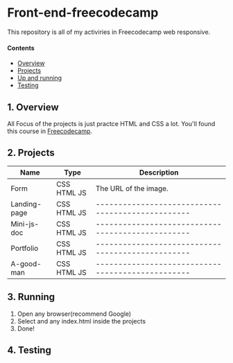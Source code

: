 # Front-end-freecodecamp

This repository is all of my activiries in Freecodecamp web responsive.

#### Contents

- [Overview](#1-overview)
- [Projects](#2-projects)
- [Up and running](#3-Running)
- [Testing](#4-testing)

## 1. Overview
All Focus of the projects is just practce HTML and CSS a lot. You'll found this course in [Freecodecamp](https://www.freecodecamp.org).

## 2. Projects

| Name          | Type        | Description                                     |
| --------------|-------------|-------------------------------------------------|
| Form          | CSS HTML JS | The URL of the image.                           |
| Landing-page  | CSS HTML JS |-------------------------------------------------|
| Mini-js-doc   | CSS HTML JS |-------------------------------------------------|
| Portfolio     | CSS HTML JS |-------------------------------------------------|
| A-good-man    | CSS HTML JS |-------------------------------------------------|

## 3. Running

1. Open any browser(recommend Google)
2. Select and any index.html inside the projects 
3. Done!

## 4. Testing 